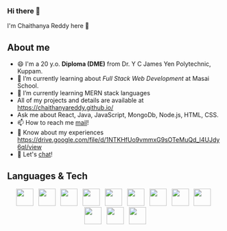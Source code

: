 ### Hi there 👋
I'm Chaithanya Reddy here 👋

## About me
- 😄 I'm a 20 y.o. <b>Diploma (DME)</b> from Dr. Y C James Yen Polytechnic, Kuppam. 
- 🌱 I’m currently learning about <i>Full Stack Web Development</i> at Masai School.
- 🌱 I’m currently learning MERN stack languages
- All of my projects and details are available at https://chaithanyareddy.github.io/
- Ask me about React, Java, JavaScript, MongoDb, Node.js, HTML, CSS.
- 📫 How to reach me [mail](chaithanyareddy786@gmail.com)!
- 📄 Know about my experiences https://drive.google.com/file/d/1NTKHfUo9vmmxG9sOTeMuQd_l4UJdy6qI/view
- 💬 Let's [chat](chaithanyareddy786@gmail.com)!

## Languages & Tech

<p align='center'>
    <img height="40" src="https://www.flaticon.com/svg/static/icons/svg/1216/1216733.svg">&nbsp;&nbsp;
    <img height="40" src="https://www.linkpicture.com/q/css.png">&nbsp;&nbsp;
    <img height="40" src="https://www.linkpicture.com/q/javascript_2.png">&nbsp;&nbsp;
    <img height="40" src="https://encrypted-tbn0.gstatic.com/images?q=tbn%3AANd9GcSSYXDgtUuX0KXITEzysyAq-gwLKRNalIEdUg&usqp=CAU">&nbsp;&nbsp;
    <img height="40" src="https://www.linkpicture.com/q/react_3.png">&nbsp;&nbsp;
    <img height="40" src="https://miro.medium.com/max/2800/0*U2DmhXYumRyXH6X1.png">&nbsp;&nbsp;
    <img height="40" src="https://n7.nextpng.com/sticker-png/925/447/sticker-png-express-js-node-js-javascript-mongodb-node-js-text-trademark-logo-web-application.png">&nbsp;&nbsp;
    <img height="40" src="https://www.linkpicture.com/q/node.png">&nbsp;&nbsp;
    <img height="40" src="https://material-ui.com/static/logo.png">&nbsp;&nbsp;
    <img height="40" src="https://www.linkpicture.com/q/mongo.png">&nbsp;&nbsp;
    <img height="40" src="https://www.linkpicture.com/q/express.png">&nbsp;&nbsp;
    <img height="40" src="https://www.linkpicture.com/q/cypress.png">
</p>

<!--
**chaitu786/chaitu786** is a ✨ _special_ ✨ repository because its `README.md` (this file) appears on your GitHub profile.

Here are some ideas to get you started:

- 🔭 I’m currently working on ...
- 🌱 I’m currently learning ...
- 👯 I’m looking to collaborate on ...
- 🤔 I’m looking for help with ...
- 💬 Ask me about ...
- 📫 How to reach me: ...
- 😄 Pronouns: ...
- ⚡ Fun fact: ...
-->
